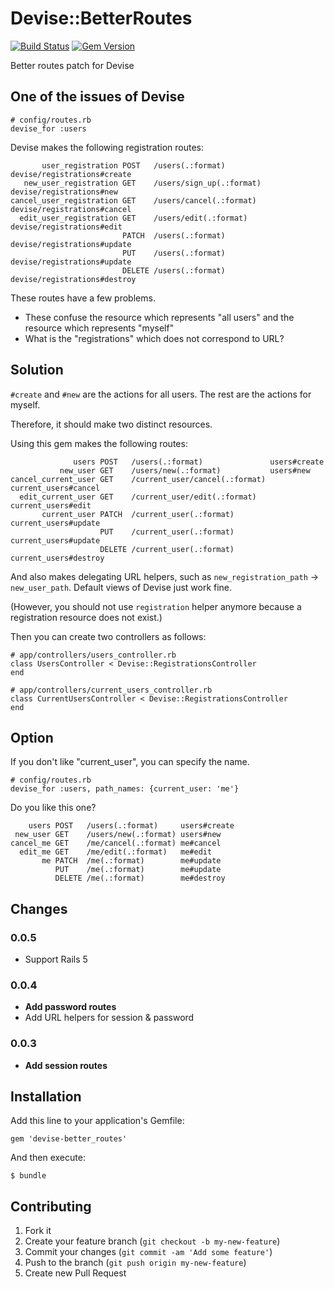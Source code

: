 # Devise::BetterRoutes

[![Build Status](https://travis-ci.org/tkawa/devise-better_routes.png)](https://travis-ci.org/tkawa/devise-better_routes)
[![Gem Version](https://badge.fury.io/rb/devise-better_routes.png)](http://badge.fury.io/rb/devise-better_routes)

Better routes patch for Devise

## One of the issues of Devise

    # config/routes.rb
    devise_for :users

Devise makes the following registration routes:

           user_registration POST   /users(.:format)         devise/registrations#create
       new_user_registration GET    /users/sign_up(.:format) devise/registrations#new
    cancel_user_registration GET    /users/cancel(.:format)  devise/registrations#cancel
      edit_user_registration GET    /users/edit(.:format)    devise/registrations#edit
                             PATCH  /users(.:format)         devise/registrations#update
                             PUT    /users(.:format)         devise/registrations#update
                             DELETE /users(.:format)         devise/registrations#destroy

These routes have a few problems.

* These confuse the resource which represents "all users" and the resource which represents "myself"
* What is the "registrations" which does not correspond to URL?

## Solution

`#create` and `#new` are the actions for all users.
The rest are the actions for myself.

Therefore, it should make two distinct resources.


Using this gem makes the following routes:

                  users POST   /users(.:format)               users#create
               new_user GET    /users/new(.:format)           users#new
    cancel_current_user GET    /current_user/cancel(.:format) current_users#cancel
      edit_current_user GET    /current_user/edit(.:format)   current_users#edit
           current_user PATCH  /current_user(.:format)        current_users#update
                        PUT    /current_user(.:format)        current_users#update
                        DELETE /current_user(.:format)        current_users#destroy

And also makes delegating URL helpers, such as `new_registration_path` -> `new_user_path`.
Default views of Devise just work fine.

(However, you should not use `registration` helper anymore because a registration resource does not exist.)

Then you can create two controllers as follows:

    # app/controllers/users_controller.rb
    class UsersController < Devise::RegistrationsController
    end

    # app/controllers/current_users_controller.rb
    class CurrentUsersController < Devise::RegistrationsController
    end


## Option

If you don't like "current_user", you can specify the name.

    # config/routes.rb
    devise_for :users, path_names: {current_user: 'me'}

Do you like this one?

        users POST   /users(.:format)     users#create
     new_user GET    /users/new(.:format) users#new
    cancel_me GET    /me/cancel(.:format) me#cancel
      edit_me GET    /me/edit(.:format)   me#edit
           me PATCH  /me(.:format)        me#update
              PUT    /me(.:format)        me#update
              DELETE /me(.:format)        me#destroy

## Changes

### 0.0.5

* Support Rails 5

### 0.0.4

* __Add password routes__
* Add URL helpers for session & password

### 0.0.3

* __Add session routes__

## Installation

Add this line to your application's Gemfile:

    gem 'devise-better_routes'

And then execute:

    $ bundle


## Contributing

1. Fork it
2. Create your feature branch (`git checkout -b my-new-feature`)
3. Commit your changes (`git commit -am 'Add some feature'`)
4. Push to the branch (`git push origin my-new-feature`)
5. Create new Pull Request
